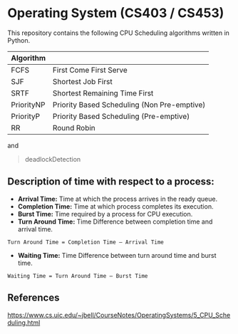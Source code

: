 # Operating System (CS403 / CS453)

This repository contains the following CPU Scheduling algorithms written in Python.

| Algorithm |  |
| ------ | ------ |
| FCFS | First Come First Serve |
| SJF | Shortest Job First |
| SRTF | Shortest Remaining Time First |
| PriorityNP | Priority Based Scheduling (Non Pre-emptive) |
| PriorityP | Priority Based Scheduling (Pre-emptive) |
| RR | Round Robin |

and 
>deadlockDetection

## Description of time with respect to a process:
* **Arrival Time:** Time at which the process arrives in the ready queue.
* **Completion Time:** Time at which process completes its execution.
* **Burst Time:** Time required by a process for CPU execution.
* **Turn Around Time:** Time Difference between completion time and arrival time.
```
Turn Around Time = Completion Time – Arrival Time
```
* **Waiting Time:** Time Difference between turn around time and burst time.
```
Waiting Time = Turn Around Time – Burst Time
```
## References
https://www.cs.uic.edu/~jbell/CourseNotes/OperatingSystems/5_CPU_Scheduling.html

